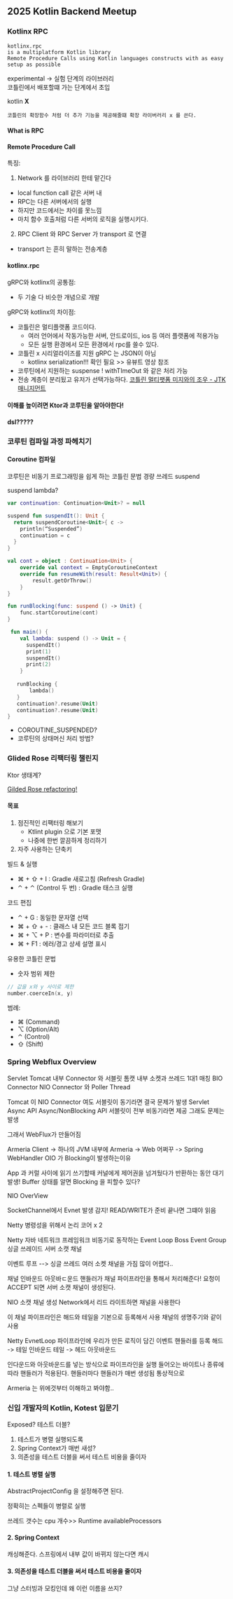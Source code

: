 ## 2025 Kotlin Backend Meetup

### Kotlinx RPC

    kotlinx.rpc
    is a multiplatform Kotlin library
    Remote Procedure Calls using Kotlin languages constructs with as easy setup as possible

experimental -> 실험 단계의 라이브러리\
코틀린에서 배포할떄 가는 단계에서 초입

kotlin __X__

    코틀린의 확장함수 처럼 더 추가 기능을 제공해줄떄 확장 라이버러리 x 를 쓴다.

#### What is RPC
#### Remote Procedure Call
특징:
1. Network 를 라이브러리 한테 맡긴다
- local function call 같은 서버 내 
- RPC는 다른 서버에서의 실행
- 하지만 코드에서는 차이를 못느낌
- 마치 함수 호출처럼 다른 서버의 로직을 실행시키다.

2. RPC Client 와 RPC Server 가 transport 로 연결
- transport 는 흔히 말하는 전송계층

#### kotlinx.rpc
gRPC와 kotlinx의 공통점:
- 두 기술 다 비슷한 개념으로 개발

gRPC와 kotlinx의 차이점:
- 코틀린은 멀티플랫폼 코드이다.
  - 여러 언어에서 작동가능한 서버, 안드로이드, ios 등 여러 플랫폼에 적용가능
  - 모든 실행 환경에서 모든 환경에서 rpc를 쓸수 있다.
- 코틀린 x 시리얼라이즈를 지원 gRPC 는 JSON이 아님
  - kotlinx serialization!!! 확인 필요 >> 유뷰트 영상 참조
- 코루틴에서 지원하는 suspense ! withTImeOut 와 같은 처리 가능
- 전송 계층이 분리됬고 유저가 선택가능하다.
[코틀린 멀티팻폼 미지와의 조우 - JTK 매니지먼트](https://www.inflearn.com/course/%EC%BD%94%ED%8B%80%EB%A6%B0-%EB%A9%80%ED%8B%B0%ED%94%8C%EB%9E%AB%ED%8F%BC?srsltid=AfmBOopostaF-S34e7Joh7Y7G0dKXuNfLs1zcT0_GbWyFB1ZVdX4_yIf)

#### 이해를 높이려면 Ktor과 코루틴을 알아야한다!
#### dsl?????

###  코루틴 컴파일 과정 파헤치기

#### Coroutine 컴파일 
코루틴은 비동기 프로그래밍을 쉽게 하는 코틀린 문법
경량 쓰레드 
suspend 

suspend lambda?

```kotlin
var continuation: Continuation<Unit>? = null

suspend fun suspendIt(): Unit {
  return suspendCoroutine<Unit>{ c ->
    println(“Suspended”)
    continuation = c
  }
}

val cont = object : Continuation<Unit> {
    override val context = EmptyCoroutineContext
    override fun resumeWith(result: Result<Unit>) {
        result.getOrThrow()
    }
}

fun runBlocking(func: suspend () -> Unit) {
    func.startCoroutine(cont)
}

 fun main() {
    val lambda: suspend () -> Unit = {
      suspendIt()
      print(1)
      suspendIt()
      print(2)
    }
    
   runBlocking { 
       lambda()
   }
   continuation?.resume(Unit)
   continuation?.resume(Unit)
}

```

- COROUTINE_SUSPENDED? 
- 코루틴의 상태머신 처리 방법?

### Glided Rose 리팩터링 챌린지
Ktor 생태계?

[Gilded Rose refactoring!](https://github.com/parkjun5/GildedRose-Refactoring-Kata.git)

#### 목표
1. 점진적인 리팩터링 해보기
   - Ktlint plugin 으로 기본 포맷
   - 나중에 한번 깔끔하게 정리하기
2. 자주 사용하는 단축키

빌드 & 실행
- ⌘ + ⇧ + I : Gradle 새로고침 (Refresh Gradle)
- ⌃ + ⌃ (Control 두 번) : Gradle 태스크 실행

코드 편집
- ⌃ + G : 동일한 문자열 선택
- ⌘ + ⇧ + - : 클래스 내 모든 코드 블록 접기
- ⌘ + ⌥ + P : 변수를 파라미터로 추출
- ⌘ + F1 : 에러/경고 상세 설명 표시

유용한 코틀린 문법
- 숫자 범위 제한
```kotlin
// 값을 x와 y 사이로 제한
number.coerceIn(x, y)
```
범례:
- ⌘ (Command)
- ⌥ (Option/Alt)
- ⌃ (Control)
- ⇧ (Shift)
### Spring Webflux Overview
Servlet 
Tomcat 내부 Connector 와 서블릿
톰캣 내부 소켓과 쓰레드 1대1 매칭
BIO Connector
NIO Connector 와 Poller Thread

Tomcat 이 NIO Connector 여도 서블릿이 동기라면 결국 문제가 발생
Servlet Async API
Async/NonBlocking API 서블릿이 전부 비동기라면 제공
그래도 문제는 발생

그래서 WebFlux가 만들어짐

Armeria
Client -> 하나의 JVM 내부에 Armeria -> Web 어쩌꾸 -> Spring WebHandler
OIO 가 Blocking이 발생하는이유

App 과 커럴 사이에 읽기 쓰기할때 커널에게 제어권을 넘겨뒀다가 반환하는 동안
대기 발생!
Buffer 상태를 알면 Blocking 을 피할수 있다?

NIO OverView

SocketChannel에서 Evnet 발생 감지!
READ/WRITE가 준비 끝나면 그떄야 읽음

Netty 병령성을 위해서 논리 코어 x 2

Netty 
자바 네트워크 프레임워크
비동기로 동작하는 Event Loop
Boss Event Group 싱글 쓰레이드 서버 소캣 채널


이벤트 루프 --> 싱글 쓰레드 여러 소켓 채널을 가짐
많이 어렵다..

채널 인바운드 아웃바ㄷ운드 핸들러가 채널 파이프라인을 통해서 처리해준다!
요청이 ACCEPT 되면 서버 소캣 채널이 생성된다.

NIO 소캣 채널 생성
Network에서 리드 라이트하면 채널을 사용한다

이 채널 파이프라인은 해드와 테일을 기본으로 등록해서 사용
채널의 생명주기와 같이 사용

Netty EvnetLoop 
파이프라인에 우리가 만든 로직이 담긴 이벤트 핸들러를 등록
해드 -> 테일 인바운드
테일 -> 헤드 아웃바운드

인다운드와 아웃바운드를 넣는 방식으로 파이프라인을 실행
들어오는 바이트나 종류에 따라 핸들러가 적용된다.
핸들러마다 핸들러가 매번 생성됨 통상적으로

Armeria 는 위에것부터 이해하고 봐야함..

### 신입 개발자의 Kotlin, Kotest 입문기
Exposed? 
테스트 더블?


1. 테스트가 병렬 실행되도록
2. Spring Context가 매번 새성?
3. 의존성을 테스트 더블을 써서 테스트 비용을 줄이자

#### 1. 테스트 병렬 실행
AbstractProjectConfig 을 설정해주면 된다.

정확히는 스펙들이 병렬로 실행

쓰레드 갯수는 cpu 개수>> Runtime availableProcessors

#### 2. Spring Context 
캐싱해준다. 스프링에서  내부 값이 바뀌지 않는다면 캐시

#### 3. 의존성을 테스트 더블을 써서 테스트 비용을 줄이자
그냥 스터빙과 모킹인데 왜 이런 이름을 쓰지?
